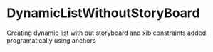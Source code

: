 # DynamicListWithoutStoryBoard
Creating dynamic list with out storyboard and xib
constraints added programatically using anchors 
